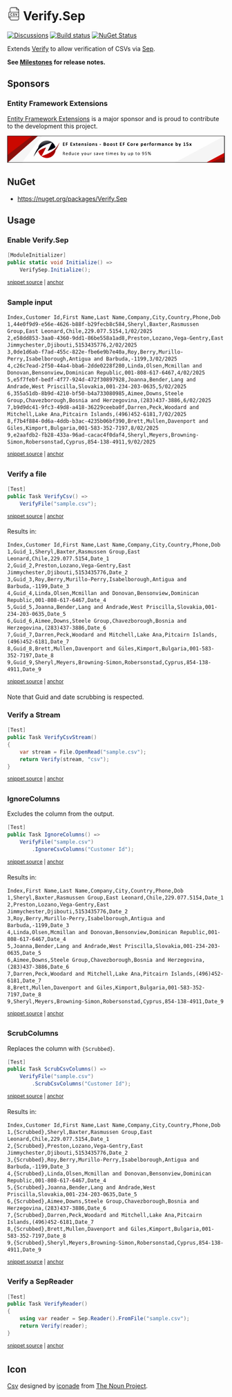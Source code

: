 # <img src="/src/icon.png" height="30px"> Verify.Sep

[![Discussions](https://img.shields.io/badge/Verify-Discussions-yellow?svg=true&label=)](https://github.com/orgs/VerifyTests/discussions)
[![Build status](https://ci.appveyor.com/api/projects/status/580iqf2cw0mxnqyu?svg=true)](https://ci.appveyor.com/project/SimonCropp/Verify-Sep)
[![NuGet Status](https://img.shields.io/nuget/v/Verify.Sep.svg)](https://www.nuget.org/packages/Verify.Sep/)


Extends [Verify](https://github.com/VerifyTests/Verify) to allow verification of CSVs via [Sep](https://github.com/nietras/Sep).<!-- singleLineInclude: intro. path: /docs/intro.include.md -->


**See [Milestones](../../milestones?state=closed) for release notes.**


## Sponsors


### Entity Framework Extensions<!-- include: zzz. path: /docs/zzz.include.md -->

[Entity Framework Extensions](https://entityframework-extensions.net/?utm_source=simoncropp&utm_medium=Verify.Sep) is a major sponsor and is proud to contribute to the development this project.

[![Entity Framework Extensions](https://raw.githubusercontent.com/VerifyTests/Verify.Sep/refs/heads/main/docs/zzz.png)](https://entityframework-extensions.net/?utm_source=simoncropp&utm_medium=Verify.Sep)<!-- endInclude -->


## NuGet

 * https://nuget.org/packages/Verify.Sep


## Usage


### Enable Verify.Sep

<!-- snippet: enable -->
<a id='snippet-enable'></a>
```cs
[ModuleInitializer]
public static void Initialize() =>
    VerifySep.Initialize();
```
<sup><a href='/src/Tests/ModuleInitializer.cs#L3-L9' title='Snippet source file'>snippet source</a> | <a href='#snippet-enable' title='Start of snippet'>anchor</a></sup>
<!-- endSnippet -->


### Sample input

<!-- snippet: sample.csv -->
<a id='snippet-sample.csv'></a>
```csv
Index,Customer Id,First Name,Last Name,Company,City,Country,Phone,Dob
1,44e0f9d9-e56e-4626-b88f-b29fecb8c584,Sheryl,Baxter,Rasmussen Group,East Leonard,Chile,229.077.5154,1/02/2025
2,e58dd853-3aa0-4360-9dd1-86be558a1ad8,Preston,Lozano,Vega-Gentry,East Jimmychester,Djibouti,5153435776,2/02/2025
3,0de1d6ab-f7ad-455c-822e-fbe6e9b7e40a,Roy,Berry,Murillo-Perry,Isabelborough,Antigua and Barbuda,-1199,3/02/2025
4,c26c7ead-2f50-44a4-bba6-2dde0228f280,Linda,Olsen,Mcmillan and Donovan,Bensonview,Dominican Republic,001-808-617-6467,4/02/2025
5,e5f7febf-bedf-4f77-924d-472f30897928,Joanna,Bender,Lang and Andrade,West Priscilla,Slovakia,001-234-203-0635,5/02/2025
6,355a51db-8b9d-4210-bf50-b4a733080985,Aimee,Downs,Steele Group,Chavezborough,Bosnia and Herzegovina,(283)437-3886,6/02/2025
7,b9d9dc41-9fc3-49d8-a418-36229ceeba0f,Darren,Peck,Woodard and Mitchell,Lake Ana,Pitcairn Islands,(496)452-6181,7/02/2025
8,f7b4f884-0d6a-4ddb-b3ac-4235b06bf390,Brett,Mullen,Davenport and Giles,Kimport,Bulgaria,001-583-352-7197,8/02/2025
9,e2aafdb2-fb28-433a-96ad-cacac4f0daf4,Sheryl,Meyers,Browning-Simon,Robersonstad,Cyprus,854-138-4911,9/02/2025
```
<sup><a href='/src/Tests/sample.csv#L1-L10' title='Snippet source file'>snippet source</a> | <a href='#snippet-sample.csv' title='Start of snippet'>anchor</a></sup>
<!-- endSnippet -->


### Verify a file

<!-- snippet: VerifyCsv -->
<a id='snippet-VerifyCsv'></a>
```cs
[Test]
public Task VerifyCsv() =>
    VerifyFile("sample.csv");
```
<sup><a href='/src/Tests/Samples.cs#L4-L10' title='Snippet source file'>snippet source</a> | <a href='#snippet-VerifyCsv' title='Start of snippet'>anchor</a></sup>
<!-- endSnippet -->


Results in:

<!-- snippet: Samples.VerifyCsv.verified.csv -->
<a id='snippet-Samples.VerifyCsv.verified.csv'></a>
```csv
Index,Customer Id,First Name,Last Name,Company,City,Country,Phone,Dob
1,Guid_1,Sheryl,Baxter,Rasmussen Group,East Leonard,Chile,229.077.5154,Date_1
2,Guid_2,Preston,Lozano,Vega-Gentry,East Jimmychester,Djibouti,5153435776,Date_2
3,Guid_3,Roy,Berry,Murillo-Perry,Isabelborough,Antigua and Barbuda,-1199,Date_3
4,Guid_4,Linda,Olsen,Mcmillan and Donovan,Bensonview,Dominican Republic,001-808-617-6467,Date_4
5,Guid_5,Joanna,Bender,Lang and Andrade,West Priscilla,Slovakia,001-234-203-0635,Date_5
6,Guid_6,Aimee,Downs,Steele Group,Chavezborough,Bosnia and Herzegovina,(283)437-3886,Date_6
7,Guid_7,Darren,Peck,Woodard and Mitchell,Lake Ana,Pitcairn Islands,(496)452-6181,Date_7
8,Guid_8,Brett,Mullen,Davenport and Giles,Kimport,Bulgaria,001-583-352-7197,Date_8
9,Guid_9,Sheryl,Meyers,Browning-Simon,Robersonstad,Cyprus,854-138-4911,Date_9
```
<sup><a href='/src/Tests/Samples.VerifyCsv.verified.csv#L1-L10' title='Snippet source file'>snippet source</a> | <a href='#snippet-Samples.VerifyCsv.verified.csv' title='Start of snippet'>anchor</a></sup>
<!-- endSnippet -->

Note that Guid and date scrubbing is respected.


### Verify a Stream

<!-- snippet: VerifyCsvStream -->
<a id='snippet-VerifyCsvStream'></a>
```cs
[Test]
public Task VerifyCsvStream()
{
    var stream = File.OpenRead("sample.csv");
    return Verify(stream, "csv");
}
```
<sup><a href='/src/Tests/Samples.cs#L30-L39' title='Snippet source file'>snippet source</a> | <a href='#snippet-VerifyCsvStream' title='Start of snippet'>anchor</a></sup>
<!-- endSnippet -->


### IgnoreColumns

Excludes the column from the output.

<!-- snippet: IgnoreColumns -->
<a id='snippet-IgnoreColumns'></a>
```cs
[Test]
public Task IgnoreColumns() =>
    VerifyFile("sample.csv")
        .IgnoreCsvColumns("Customer Id");
```
<sup><a href='/src/Tests/Samples.cs#L12-L19' title='Snippet source file'>snippet source</a> | <a href='#snippet-IgnoreColumns' title='Start of snippet'>anchor</a></sup>
<!-- endSnippet -->

Results in:

<!-- snippet: Samples.IgnoreColumns.verified.csv -->
<a id='snippet-Samples.IgnoreColumns.verified.csv'></a>
```csv
Index,First Name,Last Name,Company,City,Country,Phone,Dob
1,Sheryl,Baxter,Rasmussen Group,East Leonard,Chile,229.077.5154,Date_1
2,Preston,Lozano,Vega-Gentry,East Jimmychester,Djibouti,5153435776,Date_2
3,Roy,Berry,Murillo-Perry,Isabelborough,Antigua and Barbuda,-1199,Date_3
4,Linda,Olsen,Mcmillan and Donovan,Bensonview,Dominican Republic,001-808-617-6467,Date_4
5,Joanna,Bender,Lang and Andrade,West Priscilla,Slovakia,001-234-203-0635,Date_5
6,Aimee,Downs,Steele Group,Chavezborough,Bosnia and Herzegovina,(283)437-3886,Date_6
7,Darren,Peck,Woodard and Mitchell,Lake Ana,Pitcairn Islands,(496)452-6181,Date_7
8,Brett,Mullen,Davenport and Giles,Kimport,Bulgaria,001-583-352-7197,Date_8
9,Sheryl,Meyers,Browning-Simon,Robersonstad,Cyprus,854-138-4911,Date_9
```
<sup><a href='/src/Tests/Samples.IgnoreColumns.verified.csv#L1-L10' title='Snippet source file'>snippet source</a> | <a href='#snippet-Samples.IgnoreColumns.verified.csv' title='Start of snippet'>anchor</a></sup>
<!-- endSnippet -->


### ScrubColumns

Replaces the column with `{Scrubbed}`.

<!-- snippet: ScrubColumns -->
<a id='snippet-ScrubColumns'></a>
```cs
[Test]
public Task ScrubCsvColumns() =>
    VerifyFile("sample.csv")
        .ScrubCsvColumns("Customer Id");
```
<sup><a href='/src/Tests/Samples.cs#L21-L28' title='Snippet source file'>snippet source</a> | <a href='#snippet-ScrubColumns' title='Start of snippet'>anchor</a></sup>
<!-- endSnippet -->

Results in:

<!-- snippet: Samples.ScrubCsvColumns.verified.csv -->
<a id='snippet-Samples.ScrubCsvColumns.verified.csv'></a>
```csv
Index,Customer Id,First Name,Last Name,Company,City,Country,Phone,Dob
1,{Scrubbed},Sheryl,Baxter,Rasmussen Group,East Leonard,Chile,229.077.5154,Date_1
2,{Scrubbed},Preston,Lozano,Vega-Gentry,East Jimmychester,Djibouti,5153435776,Date_2
3,{Scrubbed},Roy,Berry,Murillo-Perry,Isabelborough,Antigua and Barbuda,-1199,Date_3
4,{Scrubbed},Linda,Olsen,Mcmillan and Donovan,Bensonview,Dominican Republic,001-808-617-6467,Date_4
5,{Scrubbed},Joanna,Bender,Lang and Andrade,West Priscilla,Slovakia,001-234-203-0635,Date_5
6,{Scrubbed},Aimee,Downs,Steele Group,Chavezborough,Bosnia and Herzegovina,(283)437-3886,Date_6
7,{Scrubbed},Darren,Peck,Woodard and Mitchell,Lake Ana,Pitcairn Islands,(496)452-6181,Date_7
8,{Scrubbed},Brett,Mullen,Davenport and Giles,Kimport,Bulgaria,001-583-352-7197,Date_8
9,{Scrubbed},Sheryl,Meyers,Browning-Simon,Robersonstad,Cyprus,854-138-4911,Date_9
```
<sup><a href='/src/Tests/Samples.ScrubCsvColumns.verified.csv#L1-L10' title='Snippet source file'>snippet source</a> | <a href='#snippet-Samples.ScrubCsvColumns.verified.csv' title='Start of snippet'>anchor</a></sup>
<!-- endSnippet -->


### Verify a SepReader

<!-- snippet: VerifyReader -->
<a id='snippet-VerifyReader'></a>
```cs
[Test]
public Task VerifyReader()
{
    using var reader = Sep.Reader().FromFile("sample.csv");
    return Verify(reader);
}
```
<sup><a href='/src/Tests/Samples.cs#L41-L50' title='Snippet source file'>snippet source</a> | <a href='#snippet-VerifyReader' title='Start of snippet'>anchor</a></sup>
<!-- endSnippet -->


## Icon

[Csv](https://thenounproject.com/icon/csv-5776732/) designed by [iconade](https://thenounproject.com/creator/iconade3/) from [The Noun Project](https://thenounproject.com/).
